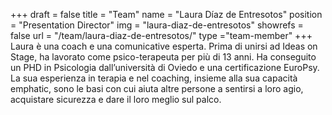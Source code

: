 +++
draft		= false
title		= "Team"
name		= "Laura Díaz de Entresotos"
position 	= "Presentation Director"
img			= "laura-diaz-de-entresotos"
showrefs	= false
url			= "/team/laura-diaz-de-entresotos/"
type		="team-member"
+++
Laura è una coach e una comunicative esperta. Prima di unirsi ad Ideas on Stage, ha lavorato come psico-terapeuta per più di 13 anni. Ha conseguito un PHD in Psicologia dall’università di Oviedo e una certificazione EuroPsy. La sua esperienza in terapia e nel coaching, insieme alla sua capacità emphatic, sono le basi con cui aiuta altre persone a sentirsi a loro agio, acquistare sicurezza e dare il loro meglio sul palco. 

 